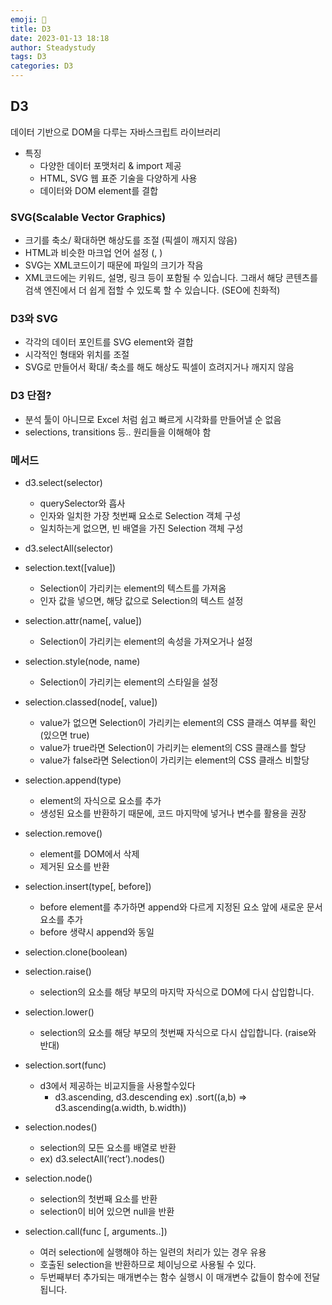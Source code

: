 ```yaml
---
emoji: 📓
title: D3
date: 2023-01-13 18:18
author: Steadystudy
tags: D3
categories: D3
---
```


## D3

데이터 기반으로 DOM을 다루는 자바스크립트 라이브러리

- 특징
  - 다양한 데이터 포맷처리 & import 제공
  - HTML, SVG 웹 표준 기술을 다양하게 사용
  - 데이터와 DOM element를 결합

### SVG(Scalable Vector Graphics)

- 크기를 축소/ 확대하면 해상도를 조절 (픽셀이 깨지지 않음)
- HTML과 비슷한 마크업 언어 설정 (<circle />, <rect />)
- SVG는 XML코드이기 때문에 파일의 크기가 작음
- XML코드에는 키워드, 설명, 링크 등이 포함될 수 있습니다. 그래서 해당 콘텐츠를 검색 엔진에서 더 쉽게 접할 수 있도록 할 수 있습니다. (SEO에 친화적)

### D3와 SVG

- 각각의 데이터 포인트를 SVG element와 결합
- 시각적인 형태와 위치를 조절
- SVG로 만들어서 확대/ 축소를 해도 해상도 픽셀이 흐려지거나 깨지지 않음

### D3 단점?

- 분석 툴이 아니므로 Excel 처럼 쉽고 빠르게 시각화를 만들어낼 순 없음
- selections, transitions 등.. 원리들을 이해해야 함

### 메서드

- d3.select(selector)

  - querySelector와 흡사
  - 인자와 일치한 가장 첫번째 요소로 Selection 객체 구성
  - 일치하는게 없으면, 빈 배열을 가진 Selection 객체 구성

- d3.selectAll(selector)

- selection.text([value])

  - Selection이 가리키는 element의 텍스트를 가져옴
  - 인자 값을 넣으면, 해당 값으로 Selection의 텍스트 설정

- selection.attr(name[, value])

  - Selection이 가리키는 element의 속성을 가져오거나 설정

- selection.style(node, name)

  - Selection이 가리키는 element의 스타일을 설정

- selection.classed(node[, value])
  - value가 없으면 Selection이 가리키는 element의 CSS 클래스
    여부를 확인(있으면 true)
  - value가 true라면 Selection이 가리키는 element의 CSS 클래스를 할당
  - value가 false라면 Selection이 가리키는 element의 CSS 클래스 비할당
- selection.append(type)

  - element의 자식으로 요소를 추가
  - 생성된 요소를 반환하기 때문에, 코드 마지막에 넣거나 변수를 활용을 권장

- selection.remove()
  - element를 DOM에서 삭제
  - 제거된 요소를 반환
- selection.insert(type[, before])
  - before element를 추가하면 append와 다르게 지정된 요소 앞에 새로운 문서 요소를 추가
  - before 생략시 append와 동일
- selection.clone(boolean)
- selection.raise()
  - selection의 요소를 해당 부모의 마지막 자식으로 DOM에 다시 삽입합니다.
- selection.lower()
  - selection의 요소를 해당 부모의 첫번째 자식으로 다시 삽입합니다. (raise와 반대)
- selection.sort(func)
  - d3에서 제공하는 비교지들을 사용할수있다
    - d3.ascending, d3.descending
      ex) .sort((a,b) ⇒ d3.ascending(a.width, b.width))
- selection.nodes()
  - selection의 모든 요소를 배열로 반환
  - ex) d3.selectAll(’rect’).nodes()
- selection.node()
  - selection의 첫번째 요소를 반환
  - selection이 비어 있으면 null을 반환
- selection.call(func [, arguments..])
  - 여러 selection에 실행해야 하는 일련의 처리가 있는 경우 유용
  - 호출된 selection을 반환하므로 체이닝으로 사용될 수 있다.
  - 두번째부터 추가되는 매개변수는 함수 실행시 이 매개변수 값들이 함수에 전달됩니다.
